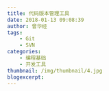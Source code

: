```yaml
---
title: 代码版本管理工具
date: 2018-01-13 09:08:39
author: 曾华经
tags: 
	- Git
	- SVN
categories: 
	- 编程基础
	- 开发工具
thumbnail: /img/thumbnail/4.jpg
blogexcerpt:
---
```



<!--more-->


